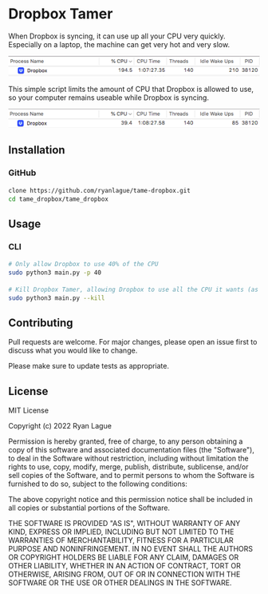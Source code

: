 # Dropbox Tamer

When Dropbox is syncing, it can use up all your CPU very quickly. Especially on a laptop, 
the machine can get very hot and very slow.

![Dropbox devours CPU](https://github.com/ryanlague/tame_dropbox/blob/main/img/1_dropbox_195.png)

This simple script limits the amount of CPU that Dropbox is allowed to use, so your computer remains useable while 
Dropbox is syncing.

![Dropbox Tamer set to 40%](https://github.com/ryanlague/tame_dropbox/blob/main/img/2_dropbox_39.png)


## Installation

### GitHub
```bash
clone https://github.com/ryanlague/tame-dropbox.git
cd tame_dropbox/tame_dropbox
```

## Usage

### CLI
```bash
# Only allow Dropbox to use 40% of the CPU
sudo python3 main.py -p 40

# Kill Dropbox Tamer, allowing Dropbox to use all the CPU it wants (as usual)
sudo python3 main.py --kill
```


## Contributing
Pull requests are welcome. For major changes, please open an issue first to discuss what you would like to change.

Please make sure to update tests as appropriate.

## License
MIT License

Copyright (c) 2022 Ryan Lague

Permission is hereby granted, free of charge, to any person obtaining a copy
of this software and associated documentation files (the "Software"), to deal
in the Software without restriction, including without limitation the rights
to use, copy, modify, merge, publish, distribute, sublicense, and/or sell
copies of the Software, and to permit persons to whom the Software is
furnished to do so, subject to the following conditions:

The above copyright notice and this permission notice shall be included in all
copies or substantial portions of the Software.

THE SOFTWARE IS PROVIDED "AS IS", WITHOUT WARRANTY OF ANY KIND, EXPRESS OR
IMPLIED, INCLUDING BUT NOT LIMITED TO THE WARRANTIES OF MERCHANTABILITY,
FITNESS FOR A PARTICULAR PURPOSE AND NONINFRINGEMENT. IN NO EVENT SHALL THE
AUTHORS OR COPYRIGHT HOLDERS BE LIABLE FOR ANY CLAIM, DAMAGES OR OTHER
LIABILITY, WHETHER IN AN ACTION OF CONTRACT, TORT OR OTHERWISE, ARISING FROM,
OUT OF OR IN CONNECTION WITH THE SOFTWARE OR THE USE OR OTHER DEALINGS IN THE
SOFTWARE.